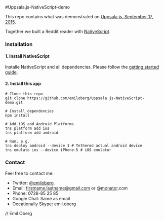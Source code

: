 #Uppsala.js-NativeScript-demo

This repo contains what was demonstrated on [Uppsala.js, September 17, 2015](http://www.meetup.com/Uppsalajs/events/224847482/).

Together we built a Reddit reader with [NativeScript](http://www.nativescript.org).

### Installation

#### 1. Install NativeScript
Installe NativeScript and all dependencies. Please follow the [getting started guide](http://docs.nativescript.org/getting-started#getting-up-and-running).

#### 2. Install this app

```
# Clone this repo
git clone https://github.com/emiloberg/Uppsala.js-NativeScript-demo.git

# Install dependencies
npm install

# Add iOS and Android Platforms
tns platform add ios
tns platform add android

# Run, e.g.
tns deploy android --device 1 # Tethered actual android device
tns emulate ios --device iPhone-5 # iOS emulator
```

### Contact

Feel free to contact me:

* Twitter: [@emiloberg](https://twitter.com/emiloberg).
* Email: firstname.lastname@gmail.com or @[monator](http://www.monator.com/).com
* Phone: 0739-85 25 85
* Google Chat: Same as email
* Occationally Skype: emil.oberg

// Emil Oberg
